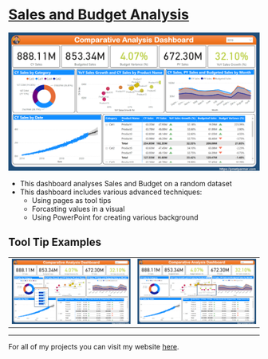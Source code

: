 # [Sales and Budget Analysis](https://github.com/preetparmar/Data-Visualization/tree/main/Power%20BI%20Projects/Sales%20and%20Budget%20Analysis)

![dashboard](https://github.com/preetparmar/Data-Visualization/blob/main/Sales%20and%20Budget%20Analysis%20using%20Power%20BI/Resources/Images/Dashboard.png)

- This dashboard analyses Sales and Budget on a random dataset
- This dashboard includes various advanced techniques:
  - Using pages as tool tips
  - Forcasting values in a visual
  - Using PowerPoint for creating various background

## Tool Tip Examples

|                                                                                                                                                                      |                                                                                                                                                                      |
| :------------------------------------------------------------------------------------------------------------------------------------------------------------------: | :------------------------------------------------------------------------------------------------------------------------------------------------------------------: |
| ![Tool Tip 1](https://github.com/preetparmar/Data-Visualization/blob/main/Sales%20and%20Budget%20Analysis%20using%20Power%20BI/Resources/Images/Tool%20Tip%2001.png) | ![Tool Tip 2](https://github.com/preetparmar/Data-Visualization/blob/main/Sales%20and%20Budget%20Analysis%20using%20Power%20BI/Resources/Images/Tool%20Tip%2002.png) |

---

For all of my projects you can visit my website [here](https://preetparmar.com/projects).
